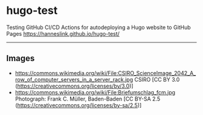 # hugo-test

Testing GitHub CI/CD Actions for autodeploying a Hugo website to GitHub Pages https://hanneslink.github.io/hugo-test/

* * *
## Images
* https://commons.wikimedia.org/wiki/File:CSIRO_ScienceImage_2042_A_row_of_computer_servers_in_a_server_rack.jpg
  CSIRO [CC BY 3.0 (https://creativecommons.org/licenses/by/3.0)]
* https://commons.wikimedia.org/wiki/File:Briefumschlag_fcm.jpg
  Photograph:  Frank C. Müller, Baden-Baden [CC BY-SA 2.5 (https://creativecommons.org/licenses/by-sa/2.5)]
